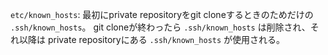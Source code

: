 
`etc/known_hosts`:
最初にprivate repositoryをgit cloneするときのためだけの `.ssh/known_hosts`。
git cloneが終わったら `.ssh/known_hosts` は削除され、それ以降は
private repositoryにある `.ssh/known_hosts` が使用される。

